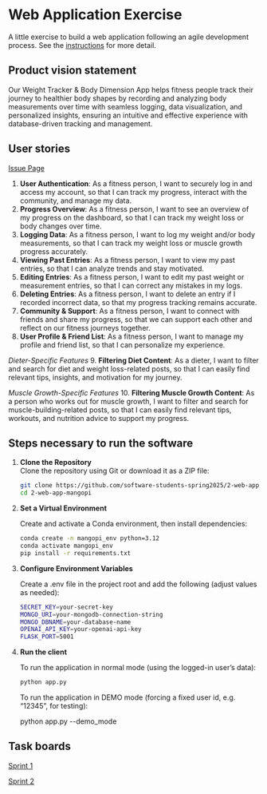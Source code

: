 # Web Application Exercise

A little exercise to build a web application following an agile development process. See the [instructions](instructions.md) for more detail.

## Product vision statement

Our Weight Tracker & Body Dimension App helps fitness people track their journey to healthier body shapes by recording and analyzing body measurements over time with seamless logging, data visualization, and personalized insights, ensuring an intuitive and effective experience with database-driven tracking and management.
## User stories
[Issue Page](https://github.com/software-students-spring2025/2-web-app-mangopi/issues)
1. **User Authentication**: As a fitness person, I want to securely log in and access my account, so that I can track my progress, interact with the community, and manage my data.
2. **Progress Overview**: As a fitness person, I want to see an overview of my progress on the dashboard, so that I can track my weight loss or body changes over time.
3. **Logging Data**: As a fitness person, I want to log my weight and/or body measurements, so that I can track my weight loss or muscle growth progress accurately.
4. **Viewing Past Entries**: As a fitness person, I want to view my past entries, so that I can analyze trends and stay motivated.
5. **Editing Entries**: As a fitness person, I want to edit my past weight or measurement entries, so that I can correct any mistakes in my logs.
6. **Deleting Entries**: As a fitness person, I want to delete an entry if I recorded incorrect data, so that my progress tracking remains accurate.
7. **Community & Support**: As a fitness person, I want to connect with friends and share my progress, so that we can support each other and reflect on our fitness journeys together.
8. **User Profile & Friend List**: As a fitness person, I want to manage my profile and friend list, so that I can personalize my experience.

_Dieter-Specific Features_
9. **Filtering Diet Content**: As a dieter, I want to filter and search for diet and weight loss-related posts, so that I can easily find relevant tips, insights, and motivation for my journey.

_Muscle Growth-Specific Features_
10. **Filtering Muscle Growth Content**: As a person who works out for muscle growth, I want to filter and search for muscle-building-related posts, so that I can easily find relevant tips, workouts, and nutrition advice to support my progress.

## Steps necessary to run the software

1. **Clone the Repository**  
   Clone the repository using Git or download it as a ZIP file:  
   ```bash
   git clone https://github.com/software-students-spring2025/2-web-app-mangopi.git
   cd 2-web-app-mangopi

2. **Set a Virtual Environment**


    Create and activate a Conda environment, then install dependencies:

    ```bash
    conda create -n mangopi_env python=3.12
    conda activate mangopi_env
    pip install -r requirements.txt

3. **Configure Environment Variables**

    Create a .env file in the project root and add the following (adjust values as needed):

    ```bash
    SECRET_KEY=your-secret-key
    MONGO_URI=your-mongodb-connection-string
    MONGO_DBNAME=your-database-name
    OPENAI_API_KEY=your-openai-api-key
    FLASK_PORT=5001   

4. **Run the client**

    To run the application in normal mode (using the logged-in user’s data):

    ```bash
    python app.py
    ```
    
    To run the application in DEMO mode (forcing a fixed user id, e.g. “12345”, for testing):


    python app.py --demo_mode


## Task boards

[Sprint 1](https://github.com/orgs/software-students-spring2025/projects/18)

[Sprint 2](https://github.com/orgs/software-students-spring2025/projects/103)
